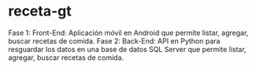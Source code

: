 # receta-gt
Fase 1: Front-End: Aplicación móvil en Android que permite listar, agregar, buscar recetas de comida.
Fase 2: Back-End: API en Python para resguardar los datos en una base de datos SQL Server que permite listar, agregar, buscar recetas de comida.
